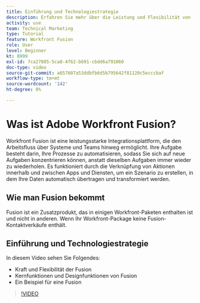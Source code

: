 ```yaml
---
title: Einführung und Technologiestrategie
description: Erfahren Sie mehr über die Leistung und Flexibilität von [!DNL Adobe Workfront Fusion], die Funktionen des Fusion-Kerns und des Designers sowie ein Fusion-Beispielszenario.
activity: use
team: Technical Marketing
type: Tutorial
feature: Workfront Fusion
role: User
level: Beginner
kt: 8999
exl-id: 7ca27805-5ca8-4f62-b691-cbdd6a791060
doc-type: video
source-git-commit: a657607a53ddbfb6d5b795642f81120c5ecccbaf
workflow-type: tm+mt
source-wordcount: '142'
ht-degree: 0%

---
```


# Was ist Adobe Workfront Fusion?

Workfront Fusion ist eine leistungsstarke Integrationsplattform, die den Arbeitsfluss über Systeme und Teams hinweg ermöglicht. Ihre Aufgabe besteht darin, Ihre Prozesse zu automatisieren, sodass Sie sich auf neue Aufgaben konzentrieren können, anstatt dieselben Aufgaben immer wieder zu wiederholen. Es funktioniert durch die Verknüpfung von Aktionen innerhalb und zwischen Apps und Diensten, um ein Szenario zu erstellen, in dem Ihre Daten automatisch übertragen und transformiert werden.

## Wie man Fusion bekommt

Fusion ist ein Zusatzprodukt, das in einigen Workfront-Paketen enthalten ist und nicht in anderen. Wenn Ihr Workfront-Package keine Fusion-Kontaktverkäufe enthält.

## Einführung und Technologiestrategie

In diesem Video sehen Sie Folgendes:

* Kraft und Flexibilität der Fusion
* Kernfunktionen und Designfunktionen von Fusion
* Ein Beispiel für eine Fusion

>[!VIDEO](https://video.tv.adobe.com/v/335259/?quality=12&learn=on)
